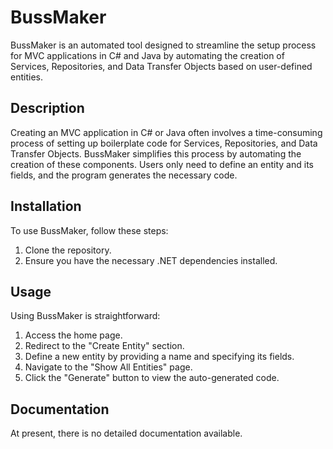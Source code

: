 # BussMaker

BussMaker is an automated tool designed to streamline the setup process for MVC applications in C# and Java by automating the creation of Services, Repositories, and Data Transfer Objects based on user-defined entities.

## Description

Creating an MVC application in C# or Java often involves a time-consuming process of setting up boilerplate code for Services, Repositories, and Data Transfer Objects. BussMaker simplifies this process by automating the creation of these components. Users only need to define an entity and its fields, and the program generates the necessary code.

## Installation

To use BussMaker, follow these steps:

1. Clone the repository.
2. Ensure you have the necessary .NET dependencies installed.

## Usage

Using BussMaker is straightforward:

1. Access the home page.
2. Redirect to the "Create Entity" section.
3. Define a new entity by providing a name and specifying its fields.
4. Navigate to the "Show All Entities" page.
5. Click the "Generate" button to view the auto-generated code.

## Documentation

At present, there is no detailed documentation available.
